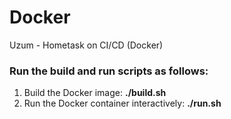 # Docker
Uzum - Hometask on CI/CD (Docker)

### Run the build and run scripts as follows:
1. Build the Docker image:
**./build.sh**
2. Run the Docker container interactively:
**./run.sh**
